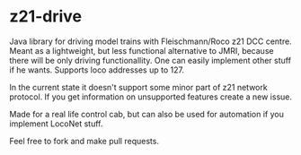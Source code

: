 # z21-drive
Java library for driving model trains with Fleischmann/Roco z21 DCC centre. 
Meant as a lightweight, but less functional alternative to JMRI, because there will be only driving functionallity. One can easily implement other stuff if he wants. Supports loco addresses up to 127.

In the current state it doesn't support some minor part of z21 network protocol. If you get information on unsupported features create a new issue.

Made for a real life control cab, but can also be used for automation if you implement LocoNet stuff.

Feel free to fork and make pull requests.

